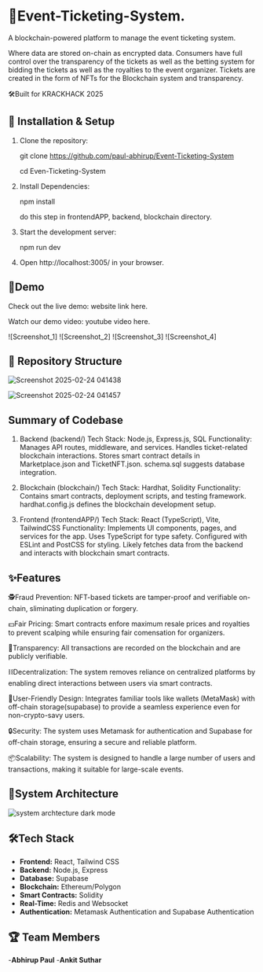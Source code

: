 # 🚀Event-Ticketing-System.

A blockchain-powered platform to manage the event ticketing system.

Where data are stored on-chain as encrypted data. Consumers have full control over the transparency of the tickets as well as the betting system for bidding the tickets as well as the royalties to the event organizer. Tickets are created in the form of NFTs for the Blockchain system and transparency.

🛠Built for KRACKHACK 2025


## 🚀 Installation & Setup


1. Clone the repository:
 
   git clone https://github.com/paul-abhirup/Event-Ticketing-System

   cd Even-Ticketing-System


2. Install Dependencies:
    
   npm install

   do this step in frontendAPP, backend, blockchain directory.


4. Start the development server:
    
   npm run dev 


5. Open http://localhost:3005/ in your browser.

## 🎥Demo
 
 Check out the live demo: website link here.

 Watch our demo video: youtube video here.

 ![Screenshot_1]
 ![Screenshot_2]
 ![Screenshot_3]
 ![Screenshot_4]

 ## 📁 Repository Structure

![Screenshot 2025-02-24 041438](https://github.com/user-attachments/assets/7809f535-4619-42ea-b773-b8dc0caeeeac)

![Screenshot 2025-02-24 041457](https://github.com/user-attachments/assets/828236f1-0f08-4a47-8ba2-7872a79d9bbf)


## Summary of Codebase
1. Backend (backend/)
Tech Stack: Node.js, Express.js, SQL
Functionality:
               Manages API routes, middleware, and services.
               Handles ticket-related blockchain interactions.
               Stores smart contract details in Marketplace.json and TicketNFT.json.
               schema.sql suggests database integration.

 
2. Blockchain (blockchain/)
Tech Stack: Hardhat, Solidity
Functionality:
              Contains smart contracts, deployment scripts, and testing framework.
              hardhat.config.js defines the blockchain development setup.

   
4. Frontend (frontendAPP/)
Tech Stack: React (TypeScript), Vite, TailwindCSS
Functionality:
             Implements UI components, pages, and services for the app.
             Uses TypeScript for type safety.
             Configured with ESLint and PostCSS for styling.
             Likely fetches data from the backend and interacts with blockchain smart contracts.

   

 ## ✨Features
 🕵️Fraud Prevention: NFT-based tickets are tamper-proof and verifiable on-chain, sliminating duplication or forgery.

 💵Fair Pricing: Smart contracts enfore maximum resale prices and royalties to prevent scalping while ensuring fair comensation for organizers.

 📢Transparency: All transactions are recorded on the blockchain and are publicly verifiable.
 
 ⛓️Decentralization: The system removes reliance on centralized platforms by enabling direct interactions between users via smart contracts.

 🎨User-Friendly Design: Integrates familiar tools like wallets (MetaMask) with off-chain storage(supabase) to provide a seamless experience even for non-crypto-savy users.

 🔒Security: The system uses Metamask for authentication and Supabase for off-chain storage, ensuring a secure and reliable platform.

 📦Scalability: The system is designed to handle a large number of users and transactions, making it suitable for large-scale events.

 ## 💾System Architecture


![system archtecture dark mode](https://github.com/user-attachments/assets/41e09103-c6dc-4423-a3a1-b01ade33bba9)

 

 ## 🛠Tech Stack
 - **Frontend:** React, Tailwind CSS
 - **Backend:** Node.js, Express
 - **Database:** Supabase
 - **Blockchain:** Ethereum/Polygon
 - **Smart Contracts:** Solidity
 - **Real-Time:** Redis and Websocket
 - **Authentication:** Metamask Authentication and Supabase Authentication



 ## 🏆 Team Members
 
 -**Abhirup Paul**
 -**Ankit Suthar**
